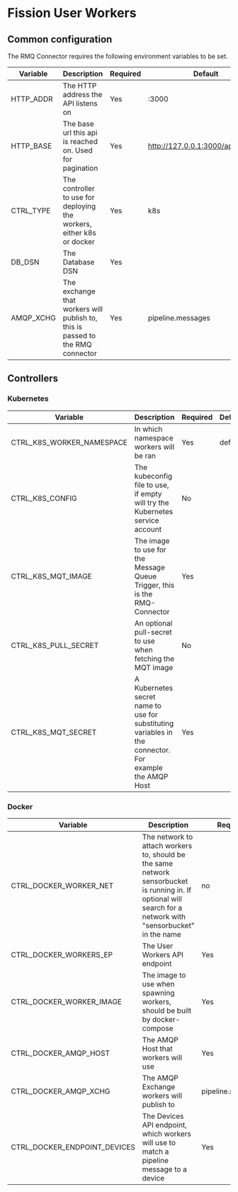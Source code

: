 # Fission User Workers

## Common configuration
The RMQ Connector requires the following environment variables to be set.

| Variable| Description| Required | Default|
| - | - | - | - |
| HTTP_ADDR | The HTTP address the API listens on | Yes | :3000 |
| HTTP_BASE | The base url this api is reached on. Used for pagination | Yes | http://127.0.0.1:3000/api/workers |
| CTRL_TYPE | The controller to use for deploying the workers, either k8s or docker | Yes | k8s |
| DB_DSN | The Database DSN | Yes | |
| AMQP_XCHG | The exchange that workers will publish to, this is passed to the RMQ connector | Yes | pipeline.messages |

## Controllers

### Kubernetes

| Variable| Description| Required | Default|
| - | - | - | - |
| CTRL_K8S_WORKER_NAMESPACE | In which namespace workers will be ran | Yes | default |
| CTRL_K8S_CONFIG | The kubeconfig file to use, if empty will try the Kubernetes service account | No | |
| CTRL_K8S_MQT_IMAGE | The image to use for the Message Queue Trigger, this is the RMQ-Connector | Yes| |
| CTRL_K8S_PULL_SECRET | An optional pull-secret to use when fetching the MQT image | No | |
| CTRL_K8S_MQT_SECRET | A Kubernetes secret name to use for substituting variables in the connector. For example the AMQP Host | Yes | |

### Docker

| Variable| Description| Required | Default|
| - | - | - | - |
| CTRL_DOCKER_WORKER_NET | The network to attach workers to, should be the same network sensorbucket is running in. If optional will search for a network with "sensorbucket" in the name | no | |
| CTRL_DOCKER_WORKERS_EP | The User Workers API endpoint | Yes | http://caddy/api/workers |
| CTRL_DOCKER_WORKER_IMAGE | The image to use when spawning workers, should be built by docker-compose | Yes | sensorbucket/docker-worker:latest |
| CTRL_DOCKER_AMQP_HOST | The AMQP Host that workers will use | Yes | amqp://guest:guest@mq:5672 |
| CTRL_DOCKER_AMQP_XCHG | The AMQP Exchange workers will publish to | pipeline.messages |
| CTRL_DOCKER_ENDPOINT_DEVICES | The Devices API endpoint, which workers will use to match a pipeline message to a device | Yes | http://caddy/api/devices |

